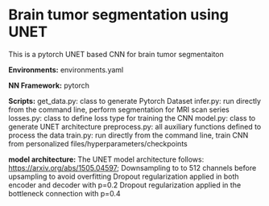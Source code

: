 # Brain tumor segmentation using UNET

This is a pytorch UNET based CNN for brain tumor segmentaiton 

**Environments:**
environments.yaml

**NN Framework:**
pytorch

**Scripts:**
get_data.py: class to generate Pytorch Dataset 
infer.py: run directly from the command line, perform segmentation for MRI scan series
losses.py: class to define loss type for training the CNN
model.py: class to generate UNET architecture
preprocess.py: all auxiliary functions defined to process the data
train.py: run directly from the command line, train CNN from personalized files/hyperparameters/checkpoints

**model architecture:**
The UNET model architecture follows: https://arxiv.org/abs/1505.04597;
Downsampling to to 512 channels before upsampling to avoid overfitting
Dropout regularization applied in both encoder and decoder with p=0.2
Dropout regularization applied in the bottleneck connection with p=0.4



